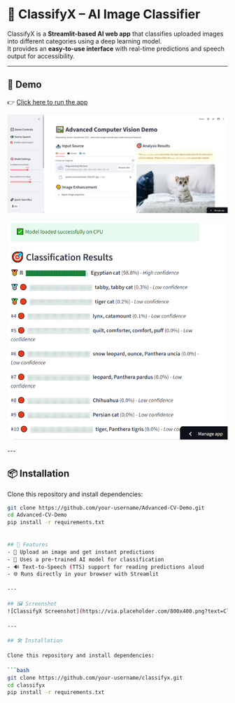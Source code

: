# 🎯 ClassifyX – AI Image Classifier

ClassifyX is a **Streamlit-based AI web app** that classifies uploaded images into different categories using a deep learning model.  
It provides an **easy-to-use interface** with real-time predictions and speech output for accessibility.

---

## 🚀 Demo

👉 [Click here to run the app](https://classifyx.streamlit.app/)  

<p align="center">
  <img src="a1.png" alt="App Screenshot" width="600"/>
</p>
<p align="center">
  <img src="a2.png" alt="App Screenshot" width="600"/>
</p>
---

## 📦 Installation

Clone this repository and install dependencies:

```bash
git clone https://github.com/your-username/Advanced-CV-Demo.git
cd Advanced-CV-Demo
pip install -r requirements.txt


## 🚀 Features
- 📂 Upload an image and get instant predictions  
- 🧠 Uses a pre-trained AI model for classification  
- 🔊 Text-to-Speech (TTS) support for reading predictions aloud  
- 🌐 Runs directly in your browser with Streamlit  

---

## 🖼️ Screenshot
![ClassifyX Screenshot](https://via.placeholder.com/800x400.png?text=ClassifyX+App+Preview)

---

## 🛠️ Installation

Clone this repository and install dependencies:

```bash
git clone https://github.com/your-username/classifyx.git
cd classifyx
pip install -r requirements.txt

